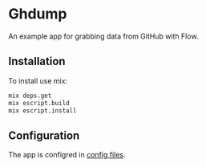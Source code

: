 # Ghdump

An example app for grabbing data from GitHub with Flow. 

## Installation

To install use mix:

```bash
mix deps.get
mix escript.build
mix escript.install
```

## Configuration

The app is configred in [config files](/config).
